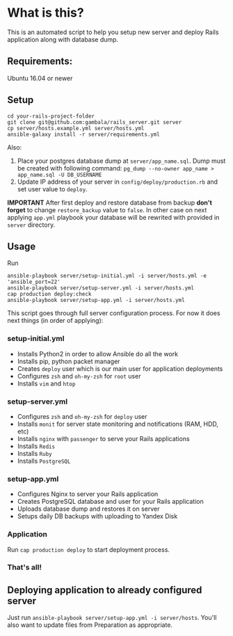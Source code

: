 # What is this?

This is an automated script to help you setup new server and deploy Rails application along with database dump.

## Requirements:
Ubuntu 16.04 or newer

## Setup

    cd your-rails-project-folder
    git clone git@github.com:gambala/rails_server.git server
    cp server/hosts.example.yml server/hosts.yml
    ansible-galaxy install -r server/requirements.yml

Also:

1. Place your postgres database dump at `server/app_name.sql`. Dump must be created with following command: `pg_dump --no-owner app_name > app_name.sql -U DB_USERNAME`
2. Update IP address of your server in `config/deploy/production.rb` and set user value to `deploy`.

**IMPORTANT**
After first deploy and restore database from backup **don't forget** to change `restore_backup` value to `false`. In other case on next applying `app.yml` playbook your database will be rewrited with provided in `server` directory.

## Usage

Run
```
ansible-playbook server/setup-initial.yml -i server/hosts.yml -e 'ansible_port=22'
ansible-playbook server/setup-server.yml -i server/hosts.yml
cap production deploy:check
ansible-playbook server/setup-app.yml -i server/hosts.yml
```

This script goes through full server configuration process. For now it does next things (in order of applying):

### setup-initial.yml

- Installs Python2 in order to allow Ansible do all the work
- Installs pip, python packet manager
- Creates `deploy` user which is our main user for application deployments
- Configures `zsh` and `oh-my-zsh` for `root` user
- Installs `vim` and `htop`

### setup-server.yml

- Configures `zsh` and `oh-my-zsh` for `deploy` user
- Installs `monit` for server state monitoring and notifications (RAM, HDD, etc)
- Installs `nginx` with `passenger` to serve your Rails applications
- Installs `Redis`
- Installs `Ruby`
- Installs `PostgreSQL`

### setup-app.yml

- Configures Nginx to server your Rails application
- Creates PostgreSQL database and user for your Rails application
- Uploads database dump and restores it on server
- Setups daily DB backups with uploading to Yandex Disk

### Application

Run `cap production deploy` to start deployment process.

### That's all!

## Deploying application to already configured server

Just run `ansible-playbook server/setup-app.yml -i server/hosts`. You'll also want to update files from Preparation as appropriate.
